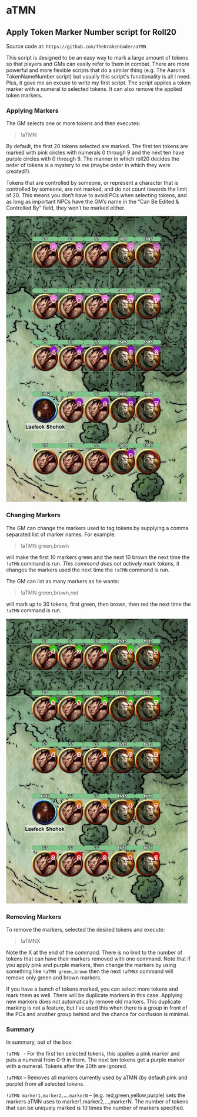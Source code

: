 # aTMN
## Apply Token Marker Number script for Roll20

Source code at:
`https://github.com/TheKrakenCoder/aTMN`

This script is designed to be an easy way to mark a large amount of tokens so that players and GMs can easily refer to them in combat.  There are more powerful and more flexible scripts that do a similar thing (e.g. The Aaron’s TokenNameNumber script) but usually this script's functionality is all I need.  Plus, it gave me an excuse to write my first script.  The script applies a token marker with a numeral to selected tokens.  It can also remove the applied token markers.

### Applying Markers
The GM selects one or more tokens and then executes:

>!aTMN

By default, the first 20 tokens selected are marked.  The first ten tokens are marked with pink circles with numerals 0 through 9 and the next ten have purple circles with 0 through 9.  The manner in which roll20 decides the order of tokens is a mystery to me (maybe order in which they were created?).

Tokens that are controlled by someone, or represent a character that is controlled by someone, are not marked, and do not count towards the limit of 20.  This means you don’t have to avoid PCs when selecting tokens, and as long as important NPCs have the GM’s name in the “Can Be Edited & Controlled By” field, they won’t be marked either.

![20 Tokens](ReadmeFiles/aTMN_01.JPG)

### Changing Markers
The GM can change the markers used to tag tokens by supplying a comma separated list of marker names.  For example:

>!aTMN green,brown

will make the first 10 markers green and the next 10 brown the next time the `!aTMN` command is run.  *This command does not actively mark tokens,* it changes the markers used the next time the `!aTMN` command is run.
 
The GM can list as many markers as he wants:
 
>!aTMN green,brown,red 

will mark up to 30 tokens, first green, then brown, then red the next time the `!aTMN` command is run.

![20 Tokens](ReadmeFiles/aTMN_02.JPG)

### Removing Markers
To remove the markers, selected the desired tokens and execute:

>!aTMNX

Note the X at the end of the command.  There is no limit to the number of tokens that can have their markers removed with one command.  Note that if you apply pink and purple markers, then change the markers by using something like `!aTMN green,brown` then the next `!aTMNX` command will remove only green and brown markers.

If you have a bunch of tokens marked, you can select more tokens and mark them as well.  There will be duplicate markers in this case.  Applying new markers does not automatically remove old markers.  This duplicate marking is not a feature, but I’ve used this when there is a group in front of the PCs and another group behind and the chance for confusion is minimal.

### Summary
In summary, out of the box:

`!aTMN ` - For the first ten selected tokens, this applies a pink marker and puts a numeral from 0-9 in them.  The next ten tokens get a purple marker with a numeral.  Tokens after the 20th are ignored.

`!aTMNX` – Removes all markers currently used by aTMN (by default pink and purple) from all selected tokens.

`!aTMN marker1,marker2,…,markerN` – (e.g. red,green,yellow,purple) sets the markers aTMN uses to marker1,marker2,…,markerN.  The number of tokens that can be uniquely marked is 10 times the number of markers specified.
